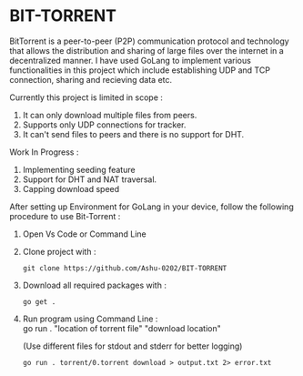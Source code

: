 # BIT-TORRENT

BitTorrent is a peer-to-peer (P2P) communication protocol and technology that allows the distribution and sharing of large files over the internet in a decentralized manner.
I have used GoLang to implement various functionalities in this project which include establishing UDP and TCP connection, sharing and recieving data etc.

Currently this project is limited in scope :
1. It can only download multiple files from peers.
2. Supports only UDP connections for tracker.
3. It can't send files to peers and there is no support for DHT.

Work In Progress :
1. Implementing seeding feature
2. Support for DHT and NAT traversal.
3. Capping download speed

After setting up Environment for GoLang in your device, follow the following procedure to use Bit-Torrent :
1. Open Vs Code or Command Line
2. Clone project with :

       git clone https://github.com/Ashu-0202/BIT-TORRENT

4. Download all required packages with :

       go get .
   
5. Run program using Command Line :  
      go run . "location of torrent file" "download location"

    (Use different files for stdout and stderr for better logging)

       go run . torrent/0.torrent download > output.txt 2> error.txt
  
